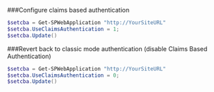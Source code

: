 ###Configure claims based authentication
```powershell
$setcba = Get-SPWebApplication "http://YourSiteURL"
$setcba.UseClaimsAuthentication = 1;
$setcba.Update()
```
###Revert back to classic mode authentication (disable Claims Based Authentication)
```powershell
$setcba = Get-SPWebApplication "http://YourSiteURL"
$setcba.UseClaimsAuthentication = 0;
$setcba.Update()
```
